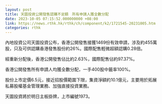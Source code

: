 ```yaml
---
layout: post
title: 天圖投資公開發售認購不足額　所有申請人獲全數分配
date: 2023-10-05 07:15:52.000000000 +08:00
link: https://news.rthk.hk/rthk/ch/component/k2/1721545-20231005.htm
categories: rthk
---
```


內地投資公司天圖投資公布，香港公開發售接獲1469份有效申請，涉及約455萬股，只及可供認購香港發售股份約26%。國際配售輕微超額認購0.28倍。

經重新分配後，香港公開發售佔比約2.63%，國際配售佔約97.37%。

香港公開發售所有申請人均獲全數分配，一手400股中籤率100%。

股份上市定價6.5元，接近招股價範圍下限，集資淨額約10.1億元，主要用於拓展私募股權基金管理業務、加強直接投資業務。

天圖投資將於明日主板掛牌，上市編號1973。
